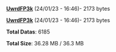 [**UwrdFP3k**](/data/UwrdFP3k.txt) (24/01/23 - 16:46)- 2173 bytes

[**UwrdFP3k**](/data/UwrdFP3k.txt) (24/01/23 - 16:46)- 2173 bytes

**Total Datas**: 6185

**Total Size**: 36.28 MB / 36.3 MB